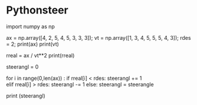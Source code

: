 # Pythonsteer
import numpy as np

ax = np.array([4, 2, 5, 4, 5, 3, 3, 3]);
vt = np.array([1, 3, 4, 5, 5, 5, 4, 3]);
rdes = 2;
print(ax)
print(vt)

rreal = ax / vt**2
print(rreal)

steerangl = 0

for i in range(0,len(ax)) :
    if rreal[i] < rdes:
        steerangl += 1      
    elif  rreal[i] > rdes:
        steerangl -= 1
    else:
        steerangl = steerangle
        
print (steerangl)
